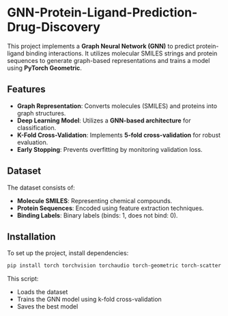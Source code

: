 # GNN-Protein-Ligand-Prediction-Drug-Discovery

This project implements a **Graph Neural Network (GNN)** to predict protein-ligand binding interactions. It utilizes molecular SMILES strings and protein sequences to generate graph-based representations and trains a model using **PyTorch Geometric**.

## Features
- **Graph Representation**: Converts molecules (SMILES) and proteins into graph structures.
- **Deep Learning Model**: Utilizes a **GNN-based architecture** for classification.
- **K-Fold Cross-Validation**: Implements **5-fold cross-validation** for robust evaluation.
- **Early Stopping**: Prevents overfitting by monitoring validation loss.

## Dataset
The dataset consists of:
- **Molecule SMILES**: Representing chemical compounds.
- **Protein Sequences**: Encoded using feature extraction techniques.
- **Binding Labels**: Binary labels (binds: 1, does not bind: 0).

## Installation
To set up the project, install dependencies:

```bash
pip install torch torchvision torchaudio torch-geometric torch-scatter torch-sparse torch-cluster torch-spline-conv rdkit numpy pandas scikit-learn
```
This script:

- Loads the dataset
- Trains the GNN model using k-fold cross-validation
- Saves the best model
